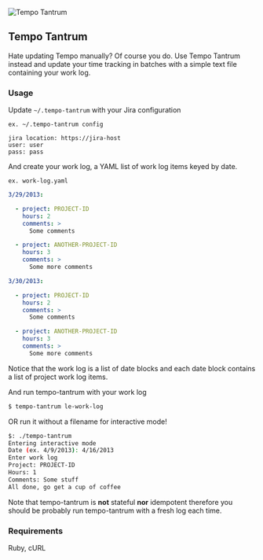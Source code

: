 ![Tempo Tantrum](http://sht.tl/cMa0 "Tempo Tantrum")

## Tempo Tantrum

Hate updating Tempo manually? Of course you do. Use Tempo Tantrum instead and
update your time tracking in batches with a simple text file containing your
work log.

### Usage

Update `~/.tempo-tantrum` with your Jira configuration

`ex. ~/.tempo-tantrum config`

    jira location: https://jira-host
    user: user
    pass: pass


And create your work log, a YAML list of work log items keyed by date.

`ex. work-log.yaml`

```yaml
3/29/2013:

  - project: PROJECT-ID
    hours: 2
    comments: >
      Some comments

  - project: ANOTHER-PROJECT-ID
    hours: 3
    comments: >
      Some more comments

3/30/2013:

  - project: PROJECT-ID
    hours: 2
    comments: >
      Some comments

  - project: ANOTHER-PROJECT-ID
    hours: 3
    comments: >
      Some more comments
```

Notice that the work log is a list of date blocks and each date block contains
a list of project work log items.

And run tempo-tantrum with your work log

```bash
$ tempo-tantrum le-work-log
```

OR run it without a filename for interactive mode!

```bash
$: ./tempo-tantrum
Entering interactive mode
Date (ex. 4/9/2013): 4/16/2013
Enter work log
Project: PROJECT-ID
Hours: 1
Comments: Some stuff
All done, go get a cup of coffee
```

Note that tempo-tantrum is **not** stateful **nor** idempotent therefore you should
be probably run tempo-tantrum with a fresh log each time.

### Requirements

Ruby, cURL
